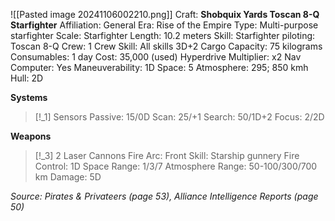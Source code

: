![[Pasted image 20241106002210.png]]
Craft: **Shobquix Yards Toscan 8-Q Starfighter**
Affiliation: General
Era: Rise of the Empire
Type: Multi-purpose starfighter
Scale: Starfighter
Length: 10.2 meters
Skill: Starfighter piloting: Toscan 8-Q
Crew: 1
Crew Skill: All skills 3D+2
Cargo Capacity: 75 kilograms
Consumables: 1 day
Cost: 35,000 (used)
Hyperdrive Multiplier: x2
Nav Computer: Yes
Maneuverability: 1D
Space: 5
Atmosphere: 295; 850 kmh
Hull: 2D

**Systems**
> [!_1] Sensors
> Passive: 15/0D
> Scan: 25/+1
> Search: 50/1D+2
> Focus: 2/2D

**Weapons**
> [!_3] 2 Laser Cannons
> Fire Arc: Front
> Skill: Starship gunnery
> Fire Control: 1D
> Space Range: 1/3/7
> Atmosphere Range: 50-100/300/700 km
> Damage: 5D


*Source: Pirates & Privateers (page 53), Alliance Intelligence Reports (page 50)*